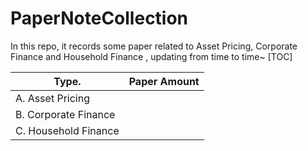 # PaperNoteCollection
In this repo, it records some paper related to Asset Pricing, Corporate Finance and Household Finance , updating from time to time~ [TOC]

| Type.                 | Paper    Amount  |
| --------------------- |:----------------:|
| A. Asset Pricing      |                  |
| B. Corporate Finance  |                  |
| C. Household Finance  |                  |   
